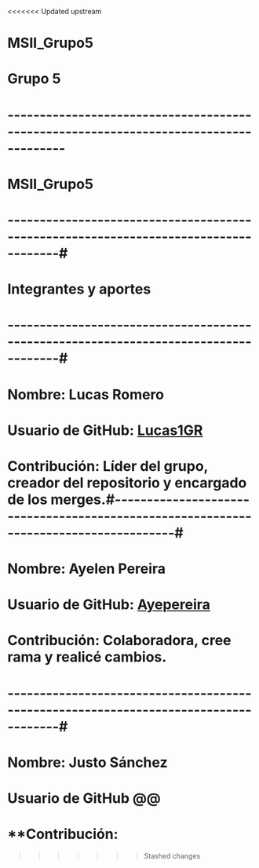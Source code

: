 <<<<<<< Updated upstream
# MSII_Grupo5
Grupo 5
=======
# -------------------------------------------------------------------------------------
#                                  MSII_Grupo5                                        #
# ------------------------------------------------------------------------------------#
#                             Integrantes y aportes                                   #
# ------------------------------------------------------------------------------------#
# **Nombre:** Lucas Romero                                                            #
# **Usuario de GitHub:** [Lucas1GR](https://github.com/Lucas1GR)                      #
# **Contribución:** Líder del grupo, creador del repositorio y encargado de los merges.#-------------------------------------------------------------------------------------#
# **Nombre:** Ayelen Pereira                                                          #
# **Usuario de GitHub:** [Ayepereira](https://github.com/Ayepereira)                  #
# **Contribución:** Colaboradora, cree rama y realicé cambios.                        #
# ------------------------------------------------------------------------------------#
# **Nombre:** Justo Sánchez                                                           #
# **Usuario de GitHub** @@                                                              #
# **Contribución:



>>>>>>> Stashed changes
